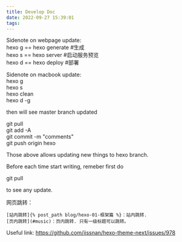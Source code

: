 ```yaml
---
title: Develop Doc
date: 2022-09-27 15:39:01
tags:
---
```


Sidenote on webpage update:  
hexo g == hexo generate #生成  
hexo s == hexo server #启动服务预览  
hexo d == hexo deploy #部署  

Sidenote on macbook update:  
hexo g  
hexo s  
hexo clean  
hexo d -g  

then will see master branch updated  

git pull  
git add -A  
git commit -m "comments"  
git push origin hexo  

Those above allows updating new things to hexo branch.  

Before each time start writing, remeber first do  

git pull  

to see any update.  


网页跳转：  

    [站内跳转]{% post_path blog/hexo-01-框架篇 %}：站内跳转.  
    [页内跳转](#music)：页内跳转. 只有一级标题可以跳转。  
Useful link: https://github.com/iissnan/hexo-theme-next/issues/978
